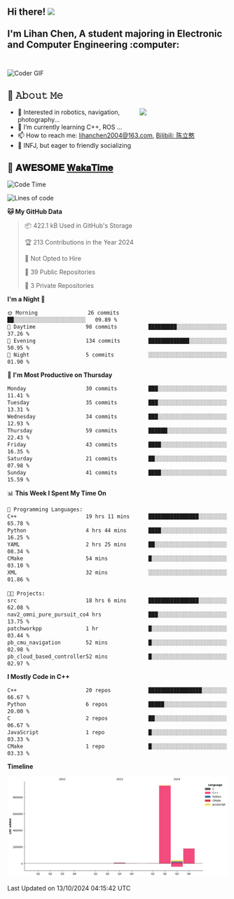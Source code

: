 <h2 align="left">
 <abc>
  <br>Hi there! <img src="https://user-images.githubusercontent.com/42378118/110234147-e3259600-7f4e-11eb-95be-0c4047144dea.gif" width="30"><br>
  <br> I'm Lihan Chen, A student majoring in Electronic and Computer Engineering :computer:<br>
  <br>
 </abc>
</h2>

<img align="center" src="https://media.giphy.com/media/SWoSkN6DxTszqIKEqv/giphy.gif" alt="Coder GIF" width="500">

## :book: 𝙰𝚋𝚘𝚞𝚝 𝙼𝚎

<img align="right" width="40%" src="https://github-readme-stats.vercel.app/api?username=LihanChen2004&show_icons=true&icon_color=CE1D2D&text_color=718096&bg_color=ffffff&hide_title=true" />

- 🌟 Interested in robotics, navigation, photography...
- 🌱 I’m currently learning C++, ROS ... 
- 📫 How to reach me: lihanchen2004@163.com, [Bilibili: 陈立憨](https://space.bilibili.com/170786212)
- 👯 INFJ, but eager to friendly socializing

## 📜 𝐀𝐖𝐄𝐒𝐎𝐌𝐄 [𝐖𝐚𝐤𝐚𝐓𝐢𝐦𝐞](https://github.com/anmol098/waka-readme-stats)

<!--START_SECTION:waka-->
![Code Time](http://img.shields.io/badge/Code%20Time-261%20hrs%2039%20mins-blue)

![Lines of code](https://img.shields.io/badge/From%20Hello%20World%20I%27ve%20Written-1.2%20million%20lines%20of%20code-blue)

**🐱 My GitHub Data** 

> 📦 422.1 kB Used in GitHub's Storage 
 > 
> 🏆 213 Contributions in the Year 2024
 > 
> 🚫 Not Opted to Hire
 > 
> 📜 39 Public Repositories 
 > 
> 🔑 3 Private Repositories 
 > 
**I'm a Night 🦉** 

```text
🌞 Morning                26 commits          ██░░░░░░░░░░░░░░░░░░░░░░░   09.89 % 
🌆 Daytime                98 commits          █████████░░░░░░░░░░░░░░░░   37.26 % 
🌃 Evening                134 commits         █████████████░░░░░░░░░░░░   50.95 % 
🌙 Night                  5 commits           ░░░░░░░░░░░░░░░░░░░░░░░░░   01.90 % 
```
📅 **I'm Most Productive on Thursday** 

```text
Monday                   30 commits          ███░░░░░░░░░░░░░░░░░░░░░░   11.41 % 
Tuesday                  35 commits          ███░░░░░░░░░░░░░░░░░░░░░░   13.31 % 
Wednesday                34 commits          ███░░░░░░░░░░░░░░░░░░░░░░   12.93 % 
Thursday                 59 commits          ██████░░░░░░░░░░░░░░░░░░░   22.43 % 
Friday                   43 commits          ████░░░░░░░░░░░░░░░░░░░░░   16.35 % 
Saturday                 21 commits          ██░░░░░░░░░░░░░░░░░░░░░░░   07.98 % 
Sunday                   41 commits          ████░░░░░░░░░░░░░░░░░░░░░   15.59 % 
```


📊 **This Week I Spent My Time On** 

```text
💬 Programming Languages: 
C++                      19 hrs 11 mins      ████████████████░░░░░░░░░   65.78 % 
Python                   4 hrs 44 mins       ████░░░░░░░░░░░░░░░░░░░░░   16.25 % 
YAML                     2 hrs 25 mins       ██░░░░░░░░░░░░░░░░░░░░░░░   08.34 % 
CMake                    54 mins             █░░░░░░░░░░░░░░░░░░░░░░░░   03.10 % 
XML                      32 mins             ░░░░░░░░░░░░░░░░░░░░░░░░░   01.86 % 

🐱‍💻 Projects: 
src                      18 hrs 6 mins       ████████████████░░░░░░░░░   62.08 % 
nav2_omni_pure_pursuit_co4 hrs               ███░░░░░░░░░░░░░░░░░░░░░░   13.75 % 
patchworkpp              1 hr                █░░░░░░░░░░░░░░░░░░░░░░░░   03.44 % 
pb_cmu_navigation        52 mins             █░░░░░░░░░░░░░░░░░░░░░░░░   02.98 % 
pb_cloud_based_controller52 mins             █░░░░░░░░░░░░░░░░░░░░░░░░   02.97 % 
```

**I Mostly Code in C++** 

```text
C++                      20 repos            █████████████████░░░░░░░░   66.67 % 
Python                   6 repos             █████░░░░░░░░░░░░░░░░░░░░   20.00 % 
C                        2 repos             ██░░░░░░░░░░░░░░░░░░░░░░░   06.67 % 
JavaScript               1 repo              █░░░░░░░░░░░░░░░░░░░░░░░░   03.33 % 
CMake                    1 repo              █░░░░░░░░░░░░░░░░░░░░░░░░   03.33 % 
```



**Timeline**

![Lines of Code chart](https://raw.githubusercontent.com/LihanChen2004/LihanChen2004/main/assets/bar_graph.png)


 Last Updated on 13/10/2024 04:15:42 UTC
<!--END_SECTION:waka-->

<!--
**LihanChen2004/LihanChen2004** is a ✨ _special_ ✨ repository because its `README.md` (this file) appears on your GitHub profile.

Here are some ideas to get you started:

- 🔭 I’m currently working on ...
- 🌱 I’m currently learning ...
- 👯 I’m looking to collaborate on ...
- 🤔 I’m looking for help with ...
- 💬 Ask me about ...
- 📫 How to reach me: ...
- 😄 Pronouns: ...
- ⚡ Fun fact: ...
-->
